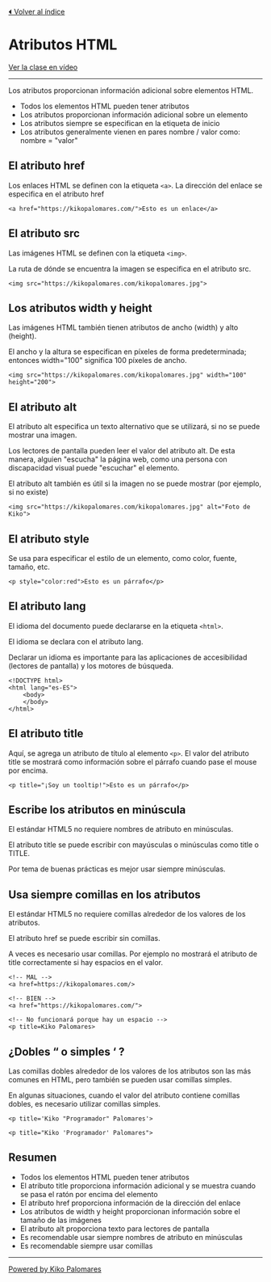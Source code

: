 [⏴ Volver al índice](../../README.md#índice-del-curso)

# Atributos HTML

[Ver la clase en vídeo](https://kikopalomares.com/clases/que-son-los-atributos-en-html)

_____

Los atributos proporcionan información adicional sobre elementos HTML.

- Todos los elementos HTML pueden tener atributos
- Los atributos proporcionan información adicional sobre un elemento
- Los atributos siempre se especifican en la etiqueta de inicio
- Los atributos generalmente vienen en pares nombre / valor como: nombre = "valor"

## El atributo href

Los enlaces HTML se definen con la etiqueta `<a>`. La dirección del enlace se especifica en el atributo href

    <a href="https://kikopalomares.com/">Esto es un enlace</a>

## El atributo src

Las imágenes HTML se definen con la etiqueta `<img>`.

La ruta de dónde se encuentra la imagen se especifica en el atributo src.

    <img src="https://kikopalomares.com/kikopalomares.jpg">

## Los atributos width y height

Las imágenes HTML también tienen atributos de ancho (width) y alto (height).

El ancho y la altura se especifican en píxeles de forma predeterminada; entonces width="100" significa 100 píxeles de ancho.

    <img src="https://kikopalomares.com/kikopalomares.jpg" width="100" height="200">

## El atributo alt

El atributo alt especifica un texto alternativo que se utilizará, si no se puede mostrar una imagen.

Los lectores de pantalla pueden leer el valor del atributo alt. De esta manera, alguien "escucha" la página web, como una persona con discapacidad visual puede "escuchar" el elemento.

El atributo alt también es útil si la imagen no se puede mostrar (por ejemplo, si no existe)

    <img src="https://kikopalomares.com/kikopalomares.jpg" alt="Foto de Kiko">

## El atributo style

Se usa para especificar el estilo de un elemento, como color, fuente, tamaño, etc.

    <p style="color:red">Esto es un párrafo</p>

## El atributo lang

El idioma del documento puede declararse en la etiqueta `<html>`.

El idioma se declara con el atributo lang.

Declarar un idioma es importante para las aplicaciones de accesibilidad (lectores de pantalla) y los motores de búsqueda.

    <!DOCTYPE html>
    <html lang="es-ES">
        <body>
        </body>
    </html>

## El atributo title

Aquí, se agrega un atributo de título al elemento `<p>`. El valor del atributo title se mostrará como información sobre el párrafo cuando pase el mouse por encima.

    <p title="¡Soy un tooltip!">Esto es un párrafo</p>

## Escribe los atributos en minúscula

El estándar HTML5 no requiere nombres de atributo en minúsculas.

El atributo title se puede escribir con mayúsculas o minúsculas como title o TITLE.

Por tema de buenas prácticas es mejor usar siempre minúsculas.

## Usa siempre comillas en los atributos

El estándar HTML5 no requiere comillas alrededor de los valores de los atributos.

El atributo href se puede escribir sin comillas.

A veces es necesario usar comillas. Por ejemplo no mostrará el atributo de title correctamente si hay espacios en el valor.

    <!-- MAL -->
    <a href=https://kikopalomares.com/>

    <!-- BIEN -->
    <a href="https://kikopalomares.com/">
    
    <!-- No funcionará porque hay un espacio -->
    <p title=Kiko Palomares>

## ¿Dobles “ o simples ‘ ?

Las comillas dobles alrededor de los valores de los atributos son las más comunes en HTML, pero también se pueden usar comillas simples.

En algunas situaciones, cuando el valor del atributo contiene comillas dobles, es necesario utilizar comillas simples.

    <p title='Kiko "Programador" Palomares'>

    <p title="Kiko 'Programador' Palomares">

## Resumen

- Todos los elementos HTML pueden tener atributos
- El atributo title proporciona información adicional y se muestra cuando se pasa el ratón por encima del elemento
- El atributo href proporciona información de la dirección del enlace
- Los atributos de width y height proporcionan información sobre el tamaño de las imágenes
- El atributo alt proporciona texto para lectores de pantalla
- Es recomendable usar siempre nombres de atributo en minúsculas
- Es recomendable siempre usar comillas

------------
[Powered by Kiko Palomares](https://kikopalomares.com/)